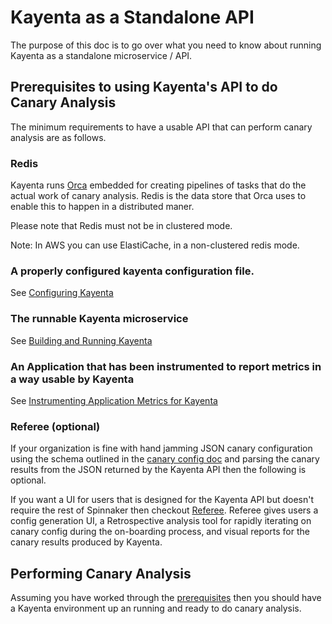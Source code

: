 # Kayenta as a Standalone API
The purpose of this doc is to go over what you need to know about running Kayenta as a standalone microservice / API.

## Prerequisites to using Kayenta's API to do Canary Analysis 
The minimum requirements to have a usable API that can perform canary analysis are as follows.
### Redis
Kayenta runs [Orca](https://github.com/spinnaker/orca) embedded for creating pipelines of tasks that do the actual work of canary analysis. 
Redis is the data store that Orca uses to enable this to happen in a distributed maner. 

Please note that Redis must not be in clustered mode.

Note: In AWS you can use ElastiCache, in a non-clustered redis mode.

### A properly configured kayenta configuration file.

See [Configuring Kayenta](./configuring-kayenta.md)

### The runnable Kayenta microservice

See [Building and Running Kayenta](./building-and-running-kayenta.md)

### An Application that has been instrumented to report metrics in a way usable by Kayenta

See [Instrumenting Application Metrics for Kayenta](./instrumenting-application-metrics-for-kayenta.md)

### Referee (optional)
If your organization is fine with hand jamming JSON canary configuration using the schema outlined in the [canary config doc](./canary-config.md) and parsing the canary results from the JSON returned by the Kayenta API then the following is optional.

If you want a UI for users that is designed for the Kayenta API but doesn't require the rest of Spinnaker then checkout [Referee](https://github.com/Nike-Inc/Referee). Referee gives users a config generation UI, a Retrospective analysis tool for rapidly iterating on canary config during the on-boarding process, and visual reports for the canary results produced by Kayenta.

## Performing Canary Analysis

Assuming you have worked through the [prerequisites](#prerequisites-to-using-kayentas-api-to-do-canary-analysis) then you should have a Kayenta environment up an running and ready to do canary analysis.

